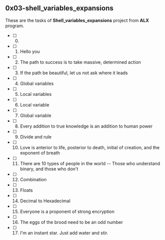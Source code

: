 ## 0x03-shell_variables_expansions

These are the tasks of **Shell_variables_expansions** project from **ALX** program.

- [ ] 0. <o>
- [ ] 1. Hello you
- [ ] 2. The path to success is to take massive, determined action
- [ ] 3. If the path be beautiful, let us not ask where it leads 
- [ ] 4. Global variables
- [ ] 5. Local variables
- [ ] 6. Local variable
- [ ] 7. Global variable
- [ ] 8. Every addition to true knowledge is an addition to human power
- [ ] 9. Divide and rule
- [ ] 10. Love is anterior to life, posterior to death, initial of creation, and the exponent of breath
- [ ] 11. There are 10 types of people in the world -- Those who understand binary, and those who don't
- [ ] 12. Combination
- [ ] 13. Floats
- [ ] 14. Decimal to Hexadecimal
- [ ] 15. Everyone is a proponent of strong encryption
- [ ] 16. The eggs of the brood need to be an odd number
- [ ] 17. I'm an instant star. Just add water and stir.
